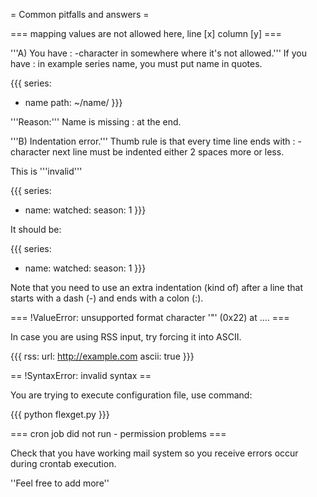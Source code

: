 = Common pitfalls and answers =

=== mapping values are not allowed here, line [x] column [y] ===

'''A) You have : -character in somewhere where it's not allowed.''' If you have : in example series name, you must put name in quotes.

{{{
series:
  - name
      path: ~/name/
}}}

'''Reason:''' Name is missing : at the end.


'''B) Indentation error.''' Thumb rule is that every time line ends with : -character next line must be indented either 2 spaces more or less.

This is '''invalid'''

{{{
series:
  - name:
    watched:
      season: 1
}}}

It should be:

{{{
series:
  - name:
      watched:
        season: 1
}}}

Note that you need to use an extra indentation (kind of) after a line that starts with a dash (-) and ends with a colon (:).

=== !ValueError: unsupported format character '"' (0x22) at .... ===

In case you are using RSS input, try forcing it into ASCII.

{{{
rss:
  url: http://example.com
  ascii: true
}}}

== !SyntaxError: invalid syntax ==

You are trying to execute configuration file, use command:

{{{
python flexget.py
}}}

=== cron job did not run - permission problems ===

Check that you have working mail system so you receive errors occur during crontab execution.

''Feel free to add more''
